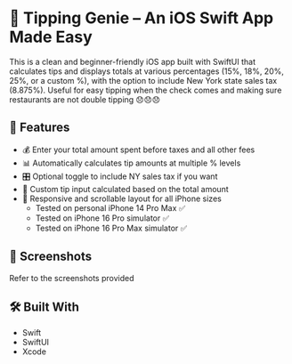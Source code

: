 # 💸 Tipping Genie – An iOS Swift App Made Easy

This is a clean and beginner-friendly iOS app built with SwiftUI that calculates tips and displays totals at various percentages (15%, 18%, 20%, 25%, or a custom %), with the option to include New York state sales tax (8.875%). Useful for easy tipping when the check comes and making sure restaurants are not double tipping 😞😞😞

## 🚀 Features
- 💰 Enter your total amount spent before taxes and all other fees
- 📊 Automatically calculates tip amounts at multiple % levels
- 🎛️ Optional toggle to include NY sales tax if you want
- 🧮 Custom tip input calculated based on the total amount
- 📱 Responsive and scrollable layout for all iPhone sizes
  * Tested on personal iPhone 14 Pro Max ✅
  * Tested on iPhone 16 Pro simulator ✅
  * Tested on iPhone 16 Pro Max simulator ✅

## 📸 Screenshots
Refer to the screenshots provided

## 🛠️ Built With
- Swift
- SwiftUI
- Xcode
